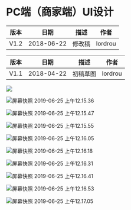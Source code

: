 # PC端（商家端）UI设计

| 版本 |    日期    |  描述  |  作者   |
| :--: | :--------: | :----: | :-----: |
| V1.2 | 2018-06-22 | 修改稿 | lordrou |

| 版本 |    日期    |   描述   |  作者   |
| :--: | :--------: | :------: | :-----: |
| V1.1 | 2018-04-22 | 初稿草图 | lordrou |

![](http://ww4.sinaimg.cn/large/006tNc79ly1g4cpjvekszj31o70u0tq1.jpg)

![屏幕快照 2019-06-25 上午12.15.36](http://ww3.sinaimg.cn/large/006tNc79ly1g4cpjwaywcj31oh0u0wjo.jpg)

![屏幕快照 2019-06-25 上午12.15.47](http://ww2.sinaimg.cn/large/006tNc79ly1g4cpk0w7ysj31oe0u0q6x.jpg)

![屏幕快照 2019-06-25 上午12.15.55](http://ww2.sinaimg.cn/large/006tNc79ly1g4cpjzfhhpj31oh0u0gpl.jpg)

![屏幕快照 2019-06-25 上午12.16.05](http://ww1.sinaimg.cn/large/006tNc79ly1g4cpjuelvaj31oh0u0n0p.jpg)

![屏幕快照 2019-06-25 上午12.16.18](http://ww4.sinaimg.cn/large/006tNc79ly1g4cpjx3b6lj31ok0u042s.jpg)

![屏幕快照 2019-06-25 上午12.16.31](http://ww4.sinaimg.cn/large/006tNc79ly1g4cpk03k6tj31oh0u0n0m.jpg)

![屏幕快照 2019-06-25 上午12.16.41](http://ww3.sinaimg.cn/large/006tNc79ly1g4cpjxhlzdj31oh0u077u.jpg)

![屏幕快照 2019-06-25 上午12.16.53](http://ww4.sinaimg.cn/large/006tNc79ly1g4cpjyad49j31oo0u079f.jpg)

![屏幕快照 2019-06-25 上午12.17.05](http://ww1.sinaimg.cn/large/006tNc79ly1g4cpjyweu1j31ov0u0gpf.jpg)